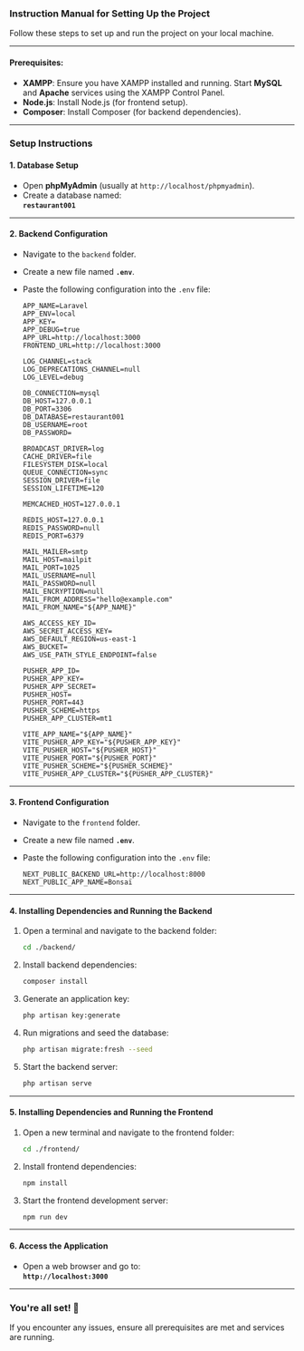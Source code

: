 ### Instruction Manual for Setting Up the Project

Follow these steps to set up and run the project on your local machine.

---

#### **Prerequisites:**
- **XAMPP**: Ensure you have XAMPP installed and running. Start **MySQL** and **Apache** services using the XAMPP Control Panel.
- **Node.js**: Install Node.js (for frontend setup).
- **Composer**: Install Composer (for backend dependencies).

---

### **Setup Instructions**

#### 1. **Database Setup**
- Open **phpMyAdmin** (usually at `http://localhost/phpmyadmin`).
- Create a database named:  
  **`restaurant001`**

---

#### 2. **Backend Configuration**
- Navigate to the `backend` folder.
- Create a new file named **`.env`**.
- Paste the following configuration into the `.env` file:

  ```env
  APP_NAME=Laravel
  APP_ENV=local
  APP_KEY=
  APP_DEBUG=true
  APP_URL=http://localhost:3000
  FRONTEND_URL=http://localhost:3000

  LOG_CHANNEL=stack
  LOG_DEPRECATIONS_CHANNEL=null
  LOG_LEVEL=debug

  DB_CONNECTION=mysql
  DB_HOST=127.0.0.1
  DB_PORT=3306
  DB_DATABASE=restaurant001
  DB_USERNAME=root
  DB_PASSWORD=

  BROADCAST_DRIVER=log
  CACHE_DRIVER=file
  FILESYSTEM_DISK=local
  QUEUE_CONNECTION=sync
  SESSION_DRIVER=file
  SESSION_LIFETIME=120

  MEMCACHED_HOST=127.0.0.1

  REDIS_HOST=127.0.0.1
  REDIS_PASSWORD=null
  REDIS_PORT=6379

  MAIL_MAILER=smtp
  MAIL_HOST=mailpit
  MAIL_PORT=1025
  MAIL_USERNAME=null
  MAIL_PASSWORD=null
  MAIL_ENCRYPTION=null
  MAIL_FROM_ADDRESS="hello@example.com"
  MAIL_FROM_NAME="${APP_NAME}"

  AWS_ACCESS_KEY_ID=
  AWS_SECRET_ACCESS_KEY=
  AWS_DEFAULT_REGION=us-east-1
  AWS_BUCKET=
  AWS_USE_PATH_STYLE_ENDPOINT=false

  PUSHER_APP_ID=
  PUSHER_APP_KEY=
  PUSHER_APP_SECRET=
  PUSHER_HOST=
  PUSHER_PORT=443
  PUSHER_SCHEME=https
  PUSHER_APP_CLUSTER=mt1

  VITE_APP_NAME="${APP_NAME}"
  VITE_PUSHER_APP_KEY="${PUSHER_APP_KEY}"
  VITE_PUSHER_HOST="${PUSHER_HOST}"
  VITE_PUSHER_PORT="${PUSHER_PORT}"
  VITE_PUSHER_SCHEME="${PUSHER_SCHEME}"
  VITE_PUSHER_APP_CLUSTER="${PUSHER_APP_CLUSTER}"
  ```

---

#### 3. **Frontend Configuration**
- Navigate to the `frontend` folder.
- Create a new file named **`.env`**.
- Paste the following configuration into the `.env` file:

  ```env
  NEXT_PUBLIC_BACKEND_URL=http://localhost:8000
  NEXT_PUBLIC_APP_NAME=Bonsaï
  ```

---

#### 4. **Installing Dependencies and Running the Backend**
1. Open a terminal and navigate to the backend folder:
   ```bash
   cd ./backend/
   ```
2. Install backend dependencies:
   ```bash
   composer install
   ```
3. Generate an application key:
   ```bash
   php artisan key:generate
   ```
4. Run migrations and seed the database:
   ```bash
   php artisan migrate:fresh --seed
   ```
5. Start the backend server:
   ```bash
   php artisan serve
   ```

---

#### 5. **Installing Dependencies and Running the Frontend**
1. Open a new terminal and navigate to the frontend folder:
   ```bash
   cd ./frontend/
   ```
2. Install frontend dependencies:
   ```bash
   npm install
   ```
3. Start the frontend development server:
   ```bash
   npm run dev
   ```

---

#### 6. **Access the Application**
- Open a web browser and go to:  
  **`http://localhost:3000`**

---

### You're all set! 🚀

If you encounter any issues, ensure all prerequisites are met and services are running.